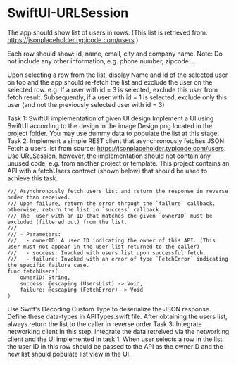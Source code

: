 # SwiftUI-URLSession

The app should show list of users in rows. (This list is retrieved from: https://jsonplaceholder.typicode.com/users )

Each row should show: id, name, email, city and company name. Note: Do not include any other information, e.g. phone number, zipcode...

Upon selecting a row from the list, display Name and id of the selected user on top and the app should re-fetch the list and exclude the user on the selected row. e.g. If a user with id = 3 is selected, exclude this user from fetch result. Subsequently, if a user with id = 1 is selected, exclude only this user (and not the previously selected user with id = 3)

Task 1: SwiftUI implementation of given UI design
Implement a UI using SwiftUI according to the design in the image Design.png located in the project folder.
You may use dummy data to populate the list at this stage.
Task 2: Implement a simple REST client that asynchronously fetches JSON
Fetch a users list from source: https://jsonplaceholder.typicode.com/users. Use URLSession, however, the implementation should not contain any unused code, e.g. from another project or template. This project contains an API with a fetchUsers contract (shown below) that should be used to achieve this task.

    /// Asynchronously fetch users list and return the response in reverse order than received.
    /// Upon failure, return the error through the `failure` callback. otherwise, return the list in `success` callback.
    /// The  user with an ID that matches the given `ownerID` must be excluded (filtered out) from the list.
    ///
    /// - Parameters:
    ///   - ownerID: A user ID indicating the owner of this API. (This user must not appear in the user list returned to the caller)
    ///   - success: Invoked with users list upon successful fetch.
    ///   - failure: Invoked with an error of type `FetchError` indicating the specific failure case.
    func fetchUsers(
        ownerID: String,
        success: @escaping (UsersList) -> Void,
        failure: @escaping (FetchError) -> Void
    )
Use Swift's Decoding Custom Type to deserialize the JSON response. Define these data-types in APITypes.swift file.
After obtaining the users list, always return the list to the caller in reverse order
Task 3: Integrate networking client
In this step, integrate the data retreived via the networking client and the UI implemented in task 1. When user selects a row in the list, the user ID in this row should be passed to the API as the ownerID and the new list should populate list view in the UI.
